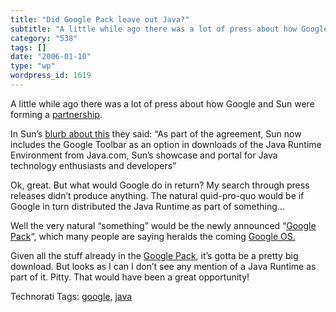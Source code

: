 ```yaml
---
title: "Did Google Pack leave out Java?"
subtitle: "A little while ago there was a lot of press about how Google and Sun were forming a [partnership](ht..."
category: "538"
tags: []
date: "2006-01-10"
type: "wp"
wordpress_id: 1619
---
```

A little while ago there was a lot of press about how Google and Sun were forming a [partnership](http://www.sun.com/2005-1004/feature/). 

In Sun’s [blurb about this](http://www.sun.com/2005-1004/feature/) they said: “As part of the agreement, Sun now includes the Google Toolbar as an option in downloads of the Java Runtime Environment from Java.com, Sun’s showcase and portal for Java technology enthusiasts and developers” 

Ok, great. But what would Google do in return? My search through press releases didn’t produce anything. The natural quid-pro-quo would be if Google in turn distributed the Java Runtime as part of something…

Well the very natural “something” would be the newly announced “[Google Pack](http://pack.google.com/pack_installer_required.html)“, which many people are saying heralds the coming [Google OS. ](http://www.kottke.org/04/04/google-operating-system)

Given all the stuff already in the [Google Pack](http://pack.google.com/pack_installer_required.html), it’s gotta be a pretty big download. But looks as I can I don’t see any mention of a Java Runtime as part of it. Pitty. That would have been a great opportunity!

Technorati Tags: [google](http://www.technorati.com/tag/google), [java](http://www.technorati.com/tag/java)